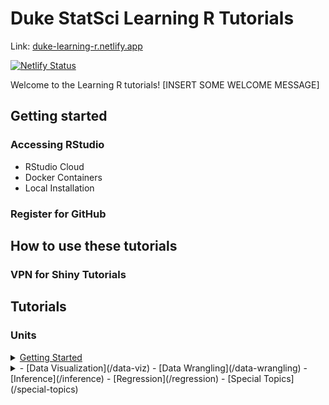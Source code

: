 # Duke StatSci Learning R Tutorials

Link: [duke-learning-r.netlify.app](https://duke-learning-r.netlify.app)

[![Netlify Status](https://api.netlify.com/api/v1/badges/29c7797b-c258-45e7-a92e-29ab740eda5d/deploy-status)](https://app.netlify.com/sites/duke-learning-r/deploys)

Welcome to the Learning R tutorials! [INSERT SOME WELCOME MESSAGE]

## Getting started 

### Accessing RStudio

- RStudio Cloud
- Docker Containers
- Local Installation

### Register for GitHub

## How to use these tutorials

### VPN for Shiny Tutorials

## Tutorials 

### Units

<details>
<summary><a href = "/getting-started">Getting Started</a></summary>
<ul>
  <li>Basics of R and RStudio (learnr)</li>
  <li>Basics of R Markdown (learnr)</li>
  <li>Into the Tidyverse(learnr)</li>
  <li>Clone repo + start new project</li>
  <li>Commit + Push and Pull</li>
  <li>Code style (learnr)</li>
</ul>
</details>

<details>
<summary>
- [Data Visualization](/data-viz)
- [Data Wrangling](/data-wrangling)
- [Inference](/inference)
- [Regression](/regression)
- [Special Topics](/special-topics)


<!--
|   Unit             |   Topic                              |   Contributor  |   Reviewer 1  |   Reviewer 2  |
|--------------------|--------------------------------------|----------------|---------------|---------------|
|   Getting started  |   Introducing R & RStudio            |   Jacob        |   Bob         |   Shawn       |
|   Getting started  |   Clone repo + new project           |   Maria        |   Bob         |   Shawn       |
|   Getting started  |   GitHub push + pull                 |   Maria        |   Bob         |   Shawn       |
|   Getting started  |   R Markdown basics                  |   Jacob        |   Bob         |   Shawn       |
|   Getting started  |   Introducing tidyverse              |   Jacob        |   Yue         |   Joan        |
|   Getting started  |   Code style                         |   Shawn        |   Yue         |   Joan        |
|   Data viz         |   ggplot2 basics                     |   Jacob        |   Yue         |   Joan        |
|   Data viz         |   Customizing plots                  |   Maria        |   Yue         |   Joan        |
|   Data wrangling   |   dplyr basics                       |   Yue-J        |   Shawn       |   Bob         |
|   Data wrangling   |   forecats / dealing with factors    |   Yue-J        |   Shawn       |   Bob         |
|   Data wrangling   |   Data types                         |   Yue-J        |   Shawn       |   Bob         |
|   Inference        |   Bootstrap w/ infer                 |   Bob          |   Maria       |   Jacob       |
|   Inference        |   Simulation-based testing w/ infer  |   Bob          |   Maria       |   Jacob       |
|   Inference        |   CLT t-tests w/ infer               |   Bob          |   Maria       |   Jacob       |
|   Regression       |   lm + tidy output + glance          |   Yue-J        |   Joan        |   Maria       |
|   Regression       |   augment                            |   Yue-J        |   Joan        |   Maria       |
|   Regression       |   glm + tidy output                  |   Yue-J        |   Joan        |   Maria       |
|   Special topics   |   Spatial data                       |   Jacob        |   Shawn       |   Yue         |
|   Special topics   |   Web scraping                       |   Shawn        |   Jacob       |   Yue         |
|   Special topics   |   Functions                          |   Shawn        |   Jacob       |   Yue         |
|   Special topics   |   Automation                         |   Shawn        |   Jacob       |   Maria       |
|   Special topics   |   Text analysis                      |   Yue-J        |   Joan        |   Bob         |
|   Special topics   |   Intro to Shiny                     |   Shawn        |   Maria       |   Jacob       |
|   Special topics   |   knn classification                 |   Maria        |   Jacob       |   Yue         |
-->
